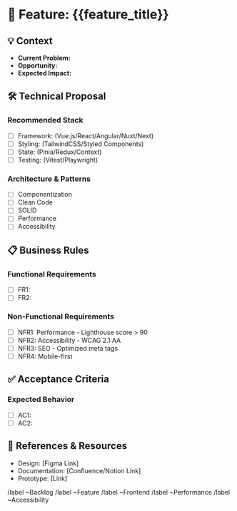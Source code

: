 # 🎯 Feature: {{feature_title}}

## 💡 Context
<!-- Describe the context and motivation for the feature -->
- **Current Problem:**
- **Opportunity:**
- **Expected Impact:**

## 🛠️ Technical Proposal
<!-- Technical implementation details -->

### Recommended Stack
- [ ] Framework: (Vue.js/React/Angular/Nuxt/Next)
- [ ] Styling: (TailwindCSS/Styled Components)
- [ ] State: (Pinia/Redux/Context)
- [ ] Testing: (Vitest/Playwright)

### Architecture & Patterns
- [ ] Componentization
- [ ] Clean Code
- [ ] SOLID
- [ ] Performance
- [ ] Accessibility

## 📋 Business Rules
<!-- Functional and non-functional requirements -->

### Functional Requirements
- [ ] FR1:
- [ ] FR2:

### Non-Functional Requirements
- [ ] NFR1: Performance - Lighthouse score > 90
- [ ] NFR2: Accessibility - WCAG 2.1 AA
- [ ] NFR3: SEO - Optimized meta tags
- [ ] NFR4: Mobile-first

## ✅ Acceptance Criteria
<!-- Clear definition of "Done" -->

### Expected Behavior
- [ ] AC1:
- [ ] AC2:

## 🎨 References & Resources
- Design: [Figma Link]
- Documentation: [Confluence/Notion Link]
- Prototype: [Link]

/label ~Backlog
/label ~Feature
/label ~Frontend
/label ~Performance
/label ~Accessibility
